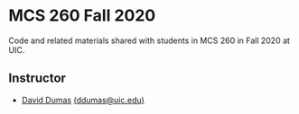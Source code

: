 # MCS 260 Fall 2020

Code and related materials shared with students in MCS 260 in Fall 2020 at UIC.

## Instructor

* [David Dumas](https://dumas.io) [(ddumas@uic.edu)](mailto:ddumas@uic.edu)
